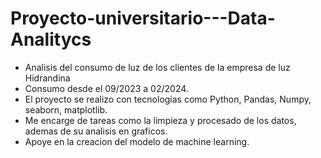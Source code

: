# Proyecto-universitario---Data-Analitycs
- Analisis del consumo de luz de los clientes de la empresa de luz Hidrandina
- Consumo desde el 09/2023 a 02/2024.
- El proyecto se realizo con tecnologias como Python, Pandas, Numpy, seaborn, matplotlib.
- Me encarge de tareas como la limpieza y procesado de los datos, ademas de su analisis en graficos.
- Apoye en la creacion del modelo de machine learning.
